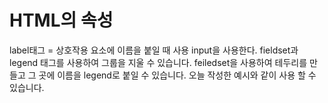 <h1>HTML의 속성</h1>
label태그 = 상호작용 요소에 이름을 붙일 때 사용
<!-- 상호작용요소 -->
input을 사용한다.
fieldset과 legend 태그를 사용하여 그룹을 지울 수 있습니다.
feiledset을 사용하여 테두리를 만들고 그 곳에 이름을 legend로 붙일 수 있습니다.
오늘 작성한 예시와 같이 사용 할 수 있습니다.
